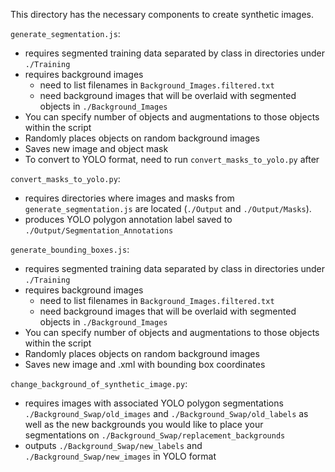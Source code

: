 This directory has the necessary components to create synthetic images.

`generate_segmentation.js`: 
- requires segmented training data separated by class in directories under `./Training`
- requires background images
  - need to list filenames in `Background_Images.filtered.txt`
  - need background images that will be overlaid with segmented objects in `./Background_Images`
- You can specify number of objects and augmentations to those objects within the script
- Randomly places objects on random background images
- Saves new image and object mask
- To convert to YOLO format, need to run `convert_masks_to_yolo.py` after

`convert_masks_to_yolo.py`:
- requires directories where images and masks from `generate_segmentation.js` are located (`./Output` and `./Output/Masks`).
- produces YOLO polygon annotation label saved to `./Output/Segmentation_Annotations`

`generate_bounding_boxes.js`: 
- requires segmented training data separated by class in directories under `./Training`
- requires background images
  - need to list filenames in `Background_Images.filtered.txt`
  - need background images that will be overlaid with segmented objects in `./Background_Images`
- You can specify number of objects and augmentations to those objects within the script
- Randomly places objects on random background images
- Saves new image and .xml with bounding box coordinates

`change_background_of_synthetic_image.py`:
- requires images with associated YOLO polygon segmentations `./Background_Swap/old_images` and `./Background_Swap/old_labels` as well as the new backgrounds you would like to place your segmentations on `./Background_Swap/replacement_backgrounds`
- outputs `./Background_Swap/new_labels` and `./Background_Swap/new_images` in YOLO format 
 



  
